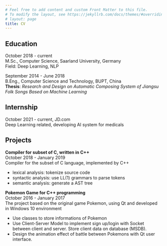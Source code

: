 ```yaml
---
# Feel free to add content and custom Front Matter to this file.
# To modify the layout, see https://jekyllrb.com/docs/themes/#overriding-theme-defaults
# layout: page
title: CV
---
```


## Education
October 2018 - current  
M.Sc., Computer Science, Saarland University, Germany  
Field: Deep Learning, NLP


September 2014 - June 2018  
B.Eng., Computer Science and Technology, BUPT, China  
**Thesis**: *Research and Design on Automatic Composing System of Jiangsu Folk Songs Based on Machine Learning*   


## Internship 
October 2021 - current, JD.com  
Deep Learning related, developing AI system for medicals  


## Projects
**Compiler for subset of C, written in C++**  
October 2018 - January 2019  
Compiler for the subset of C language, implemented by C++
- lexical analysis: tokenize source code  
- syntactic analysis: use LL(1) grammars to parse tokens
- semantic analysis: generate a AST tree

**Pokemon Game for C++ programming**  
October 2016 - January 2017  
The project based on the original game Pokemon, using Qt and developed in Windows 10 environment 
- Use classes to store informations of Pokemon  
- Use Client-Server Model to implement sign up/login with Socket between client and server. Store client data on database (MSDB).    
- Design the animation effect of battle between Pokemons with Qt user interface.
